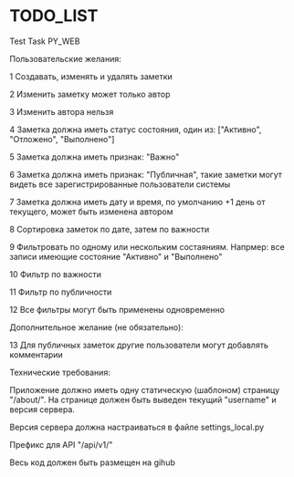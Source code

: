 # TODO_LIST
Test Task PY_WEB

Пользовательские желания:

1 Создавать, изменять и удалять заметки

2 Изменить заметку может только автор

3 Изменить автора нельзя

4 Заметка должна иметь статус состояния, один из: ["Активно", "Отложено", "Выполнено"]

5 Заметка должна иметь признак: "Важно"

6 Заметка должна иметь признак: "Публичная", такие заметки могут видеть все зарегистрированные пользователи системы

7 Заметка должна иметь дату и время, по умолчанию +1 день от текущего, может быть изменена автором

8 Сортировка заметок по дате, затем по важности

9 Фильтровать по одному или нескольким состаяниям. Напрмер: все записи имеющие состояние "Активно" и "Выполнено"

10 Фильтр по важности

11 Фильтр по публичности

12 Все фильтры могут быть применены одновременно

Дополнительное желание (не обязательно):

13 Для публичных заметок другие пользователи могут добавлять комментарии

Технические требования:

Приложение должно иметь одну статическую (шаблоном) страницу "/about/". На странице должен быть выведен текущий "username" и версия сервера.

Версия сервера должна настраиваться в файле settings_local.py

Префикс для API "/api/v1/"

Весь код должен быть размещен на gihub
